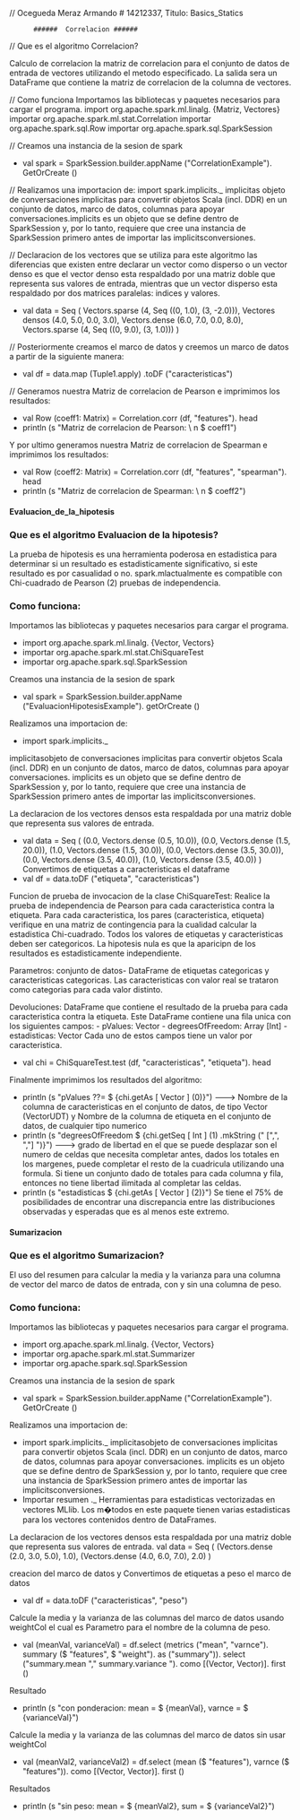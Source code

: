 

// Ocegueda Meraz Armando # 14212337, Titulo: Basics_Statics



          ######  Correlacion ######

//  Que es el algoritmo Correlacion?

Calculo de correlacion la matriz de correlacion para el conjunto de datos de entrada de vectores utilizando el metodo especificado. La salida sera un DataFrame que contiene la matriz de correlacion de la columna de vectores.

// Como funciona
Importamos las bibliotecas y paquetes necesarios para cargar el programa.
import org.apache.spark.ml.linalg. {Matriz, Vectores}
importar org.apache.spark.ml.stat.Correlation
importar org.apache.spark.sql.Row
importar org.apache.spark.sql.SparkSession

// Creamos una instancia de la sesion de spark
* val spark = SparkSession.builder.appName ("CorrelationExample"). GetOrCreate ()

// Realizamos una importacion de:
 import spark.implicits._
implicitas objeto de conversaciones implicitas para convertir objetos Scala (incl. DDR) en un conjunto de datos, marco de datos, columnas para apoyar conversaciones.implicits es un objeto que se define dentro de SparkSession y, por lo tanto, requiere que cree una instancia de SparkSession primero antes de importar las implicitsconversiones.

// Declaracion de los vectores que se utiliza para este algoritmo las diferencias que existen entre declarar un vector como disperso o un vector denso es que el vector denso esta respaldado por una matriz doble que representa sus valores de entrada, mientras que un vector disperso esta respaldado por dos matrices paralelas: indices y valores.

* val data = Seq (
  Vectors.sparse (4, Seq ((0, 1.0), (3, -2.0))),
  Vectores densos (4.0, 5.0, 0.0, 3.0),
  Vectors.dense (6.0, 7.0, 0.0, 8.0),
  Vectors.sparse (4, Seq ((0, 9.0), (3, 1.0)))
    )

// Posteriormente creamos el marco de datos y creemos un marco de datos a partir  de la siguiente manera:
* val df = data.map (Tuple1.apply) .toDF ("caracteristicas")

// Generamos nuestra Matriz de correlacion de Pearson e imprimimos los resultados:
* val Row (coeff1: Matrix) = Correlation.corr (df, "features"). head
* println (s "Matriz de correlacion de Pearson: \ n $ coeff1")

Y por ultimo generamos nuestra Matriz de correlacion de Spearman e imprimimos los resultados:
* val Row (coeff2: Matrix) = Correlation.corr (df, "features", "spearman"). head
* println (s "Matriz de correlacion de Spearman: \ n $ coeff2")


####  Evaluacion_de_la_hipotesis
###  Que es el algoritmo Evaluacion de la hipotesis?
La prueba de hipotesis es una herramienta poderosa en estadistica para determinar si un resultado es estadisticamente significativo, si este resultado es por casualidad o no. spark.mlactualmente es compatible con Chi-cuadrado de Pearson (2) pruebas de independencia.

###  Como funciona:
Importamos las bibliotecas y paquetes necesarios para cargar el programa.
* import org.apache.spark.ml.linalg. {Vector, Vectors}
* importar org.apache.spark.ml.stat.ChiSquareTest
* importar org.apache.spark.sql.SparkSession

Creamos una instancia de la sesion de spark
* val spark = SparkSession.builder.appName ("EvaluacionHipotesisExample"). getOrCreate ()

Realizamos una importacion de:
* import spark.implicits._

implicitasobjeto de conversaciones implicitas para convertir objetos Scala (incl. DDR) en un conjunto de datos, marco de datos, columnas para apoyar conversaciones.
implicits es un objeto que se define dentro de SparkSession y, por lo tanto, requiere que cree una instancia de SparkSession primero antes de importar las implicitsconversiones.

La declaracion de los vectores densos esta respaldada por una matriz doble que representa sus valores de entrada.

* val data = Seq (
  (0.0, Vectors.dense (0.5, 10.0)),
  (0.0, Vectors.dense (1.5, 20.0)),
  (1.0, Vectors.dense (1.5, 30.0)),
  (0.0, Vectors.dense (3.5, 30.0)),
  (0.0, Vectors.dense (3.5, 40.0)),
  (1.0, Vectors.dense (3.5, 40.0))
) 
 Convertimos de etiquetas a caracteristicas el dataframe
 * val df = data.toDF ("etiqueta", "caracteristicas")


Funcion de prueba de invocacion de la clase ChiSquareTest:
Realice la prueba de independencia de Pearson para cada caracteristica contra la etiqueta. Para cada caracteristica, los pares (caracteristica, etiqueta) verifique en una matriz de contingencia para la cualidad calcular la estadistica Chi-cuadrado. Todos los valores de etiquetas y caracteristicas deben ser categoricos.
La hipotesis nula es que la aparicipn de los resultados es estadisticamente independiente.

Parametros:
conjunto de datos- DataFrame de etiquetas categoricas y caracteristicas categoricas. Las caracteristicas con valor real se trataron como categorias para cada valor distinto.

Devoluciones:
DataFrame que contiene el resultado de la prueba para cada caracteristica contra la etiqueta. Este DataFrame contiene una fila unica con los siguientes campos: - pValues: Vector - degreesOfFreedom: Array [Int] - estadisticas: Vector Cada uno de estos campos tiene un valor por caracteristica.
* val chi = ChiSquareTest.test (df, "caracteristicas", "etiqueta"). head

Finalmente imprimimos los resultados del algoritmo:
* println (s "pValues ??= $ {chi.getAs [ Vector ] (0)}") ---> Nombre de la columna de caracteristicas en el conjunto de datos, de tipo Vector (VectorUDT) y Nombre de la columna de etiqueta en el conjunto de datos, de cualquier tipo numerico
*   println (s "degreesOfFreedom $ {chi.getSeq [ Int ] (1) .mkString (" [",", ","] ")}") ---> grado de libertad en el que se puede desplazar
son el numero de celdas que necesita completar antes, dados los totales en los margenes, puede completar el resto de la cuadricula utilizando una formula.
Si tiene un conjunto dado de totales para cada columna y fila, entonces no tiene libertad ilimitada al completar las celdas. 
* println (s "estadisticas $ {chi.getAs [ Vector ] (2)}")
Se tiene el 75% de posibilidades de encontrar una discrepancia entre las distribuciones observadas y esperadas que es al menos este extremo.

####  Sumarizacion 
###  Que es el algoritmo Sumarizacion?
El uso del resumen para calcular la media y la varianza para una columna de vector del marco de datos de entrada, con y sin una columna de peso.

###  Como funciona:
Importamos las bibliotecas y paquetes necesarios para cargar el programa.
* import org.apache.spark.ml.linalg. {Vector, Vectors}
* importar org.apache.spark.ml.stat.Summarizer
* importar org.apache.spark.sql.SparkSession

Creamos una instancia de la sesion de spark
* val spark = SparkSession.builder.appName ("CorrelationExample"). GetOrCreate ()

Realizamos una importacion de:
* import spark.implicits._
implicitasobjeto de conversaciones implicitas para convertir objetos Scala (incl. DDR) en un conjunto de datos, marco de datos, columnas para apoyar conversaciones.
implicits es un objeto que se define dentro de SparkSession y, por lo tanto, requiere que cree una instancia de SparkSession primero antes de importar las implicitsconversiones.
* Importar resumen ._
Herramientas para estadisticas vectorizadas en vectores MLlib.
Los m�todos en este paquete tienen varias estadisticas para los vectores contenidos dentro de DataFrames.

La declaracion de los vectores densos esta respaldada por una matriz doble que representa sus valores de entrada.
val data = Seq (
  (Vectors.dense (2.0, 3.0, 5.0), 1.0),
  (Vectors.dense (4.0, 6.0, 7.0), 2.0)
  )

 creacion del marco de datos y Convertimos de etiquetas a peso el marco de datos
* val df = data.toDF ("caracteristicas", "peso")

Calcule la media y la varianza de las columnas del marco de datos usando weightCol el cual es Parametro para el nombre de la columna de peso.
* val (meanVal, varianceVal) = df.select (metrics ("mean", "varnce"). summary ($ "features", $ "weight"). as ("summary")). select ("summary.mean "," summary.variance "). como [(Vector, Vector)]. first ()

Resultado 
* println (s "con ponderacion: mean = $ {meanVal}, varnce = $ {varianceVal}")


Calcule la media y la varianza de las columnas del marco de datos sin usar weightCol
* val (meanVal2, varianceVal2) = df.select (mean ($ "features"), varnce ($ "features")). como [(Vector, Vector)]. first ()

Resultados
* println (s "sin peso: mean = $ {meanVal2}, sum = $ {varianceVal2}")